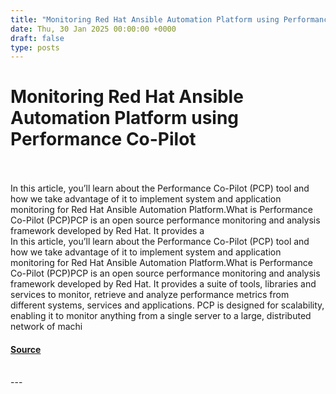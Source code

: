 ```yaml
---
title: "Monitoring Red Hat Ansible Automation Platform using Performance Co-Pilot"
date: Thu, 30 Jan 2025 00:00:00 +0000
draft: false
type: posts
---
```

# Monitoring Red Hat Ansible Automation Platform using Performance Co-Pilot

<br/>

<br/>
In this article, you’ll learn about the Performance Co-Pilot (PCP) tool and how we take advantage of it to implement system and application monitoring for Red Hat Ansible Automation Platform.What is Performance Co-Pilot (PCP)PCP is an open source performance monitoring and analysis framework developed by Red Hat. It provides a
<br/>
In this article, you’ll learn about the Performance Co-Pilot (PCP) tool and how we take advantage of it to implement system and application monitoring for Red Hat Ansible Automation Platform.What is Performance Co-Pilot (PCP)PCP is an open source performance monitoring and analysis framework developed by Red Hat. It provides a suite of tools, libraries and services to monitor, retrieve and analyze performance metrics from different systems, services and applications. PCP is designed for scalability, enabling it to monitor anything from a single server to a large, distributed network of machi

#### [Source](https://www.redhat.com/en/blog/monitoring-red-hat-ansible-automation-platform-using-performance-co-pilot)

<br/>
---

